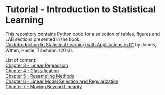 # Tutorial - Introduction to Statistical Learning

This repository contains Python code for a selection of tables, figures and LAB sections presented in the book:  
["An Introduction to Statistical Learning with Applications in R"](https://github.com/cciprianmihai/Tutorial-IntroductionToStatisticalLearning/blob/master/Intoduction%20to%20Statistical%20Learning.pdf) by James, Witten, Hastie, Tibshirani (2013).

List of content:  
<A href='http://nbviewer.ipython.org/github/cciprianmihai/Tutorial-IntroductionToStatisticalLearning/blob/master/Notebooks/Chapter%203.ipynb'>Chapter 3 - Linear Regression</A><BR>
<A href='http://nbviewer.ipython.org/github/cciprianmihai/Tutorial-IntroductionToStatisticalLearning/blob/master/Notebooks/Chapter%204.ipynb'>Chapter 4 - Classification</A><BR>
<A href='http://nbviewer.ipython.org/github/cciprianmihai/Tutorial-IntroductionToStatisticalLearning/blob/master/Notebooks/Chapter%205.ipynb'>Chapter 5 - Resampling Methods</A><BR>
<A href='http://nbviewer.ipython.org/github/cciprianmihai/Tutorial-IntroductionToStatisticalLearning/blob/master/Notebooks/Chapter%206.ipynb'>Chapter 6 - Linear Model Selection and Regularization</A><BR>
<A href='http://nbviewer.ipython.org/github/cciprianmihai/Tutorial-IntroductionToStatisticalLearning/blob/master/Notebooks/Chapter%207.ipynb'>Chapter 7 - Moving Beyond Linearity</A><BR>
